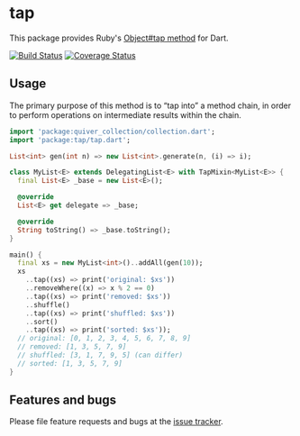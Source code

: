 # tap

This package provides Ruby's [Object#tap method][tap] for Dart.

[![Build Status](https://travis-ci.org/kseo/tap.svg)](https://travis-ci.org/kseo/tap)
[![Coverage Status](https://coveralls.io/repos/kseo/tap/badge.svg?branch=master&service=github)](https://coveralls.io/github/kseo/tap?branch=master)

[tap]: http://ruby-doc.org/core-2.2.3/Object.html#method-i-tap

## Usage

The primary purpose of this method is to “tap into” a method chain,
in order to perform operations on intermediate results within the chain.

```dart
import 'package:quiver_collection/collection.dart';
import 'package:tap/tap.dart';

List<int> gen(int n) => new List<int>.generate(n, (i) => i);

class MyList<E> extends DelegatingList<E> with TapMixin<MyList<E>> {
  final List<E> _base = new List<E>();

  @override
  List<E> get delegate => _base;

  @override
  String toString() => _base.toString();
}

main() {
  final xs = new MyList<int>()..addAll(gen(10));
  xs
    ..tap((xs) => print('original: $xs'))
    ..removeWhere((x) => x % 2 == 0)
    ..tap((xs) => print('removed: $xs'))
    ..shuffle()
    ..tap((xs) => print('shuffled: $xs'))
    ..sort()
    ..tap((xs) => print('sorted: $xs'));
  // original: [0, 1, 2, 3, 4, 5, 6, 7, 8, 9]
  // removed: [1, 3, 5, 7, 9]
  // shuffled: [3, 1, 7, 9, 5] (can differ)
  // sorted: [1, 3, 5, 7, 9]
}
```

## Features and bugs

Please file feature requests and bugs at the [issue tracker][tracker].

[tracker]: https://github.com/kseo/tap/issues
